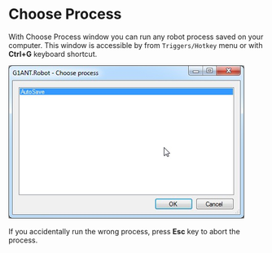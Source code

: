 # Choose Process

With Choose Process window you can run any robot process saved on your computer. This window is accessible by from `Triggers/Hotkey` menu or with **Ctrl+G** keyboard shortcut.

![](https://github.com/G1ANT-Robot/G1ANT.Manual/raw/develop/-assets/process.jpg)

If you accidentally run the wrong process, press **Esc** key to abort the process.  


